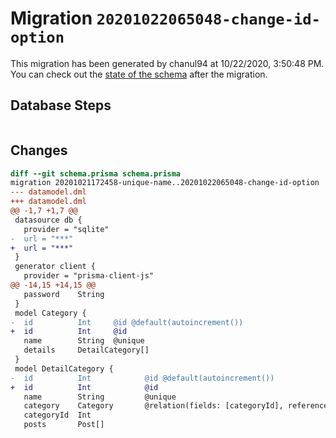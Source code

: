 # Migration `20201022065048-change-id-option`

This migration has been generated by chanul94 at 10/22/2020, 3:50:48 PM.
You can check out the [state of the schema](./schema.prisma) after the migration.

## Database Steps

```sql

```

## Changes

```diff
diff --git schema.prisma schema.prisma
migration 20201021172458-unique-name..20201022065048-change-id-option
--- datamodel.dml
+++ datamodel.dml
@@ -1,7 +1,7 @@
 datasource db {
   provider = "sqlite"
-  url = "***"
+  url = "***"
 }
 generator client {
   provider = "prisma-client-js"
@@ -14,15 +14,15 @@
   password    String
 }
 model Category {
-  id          Int     @id @default(autoincrement())
+  id          Int     @id
   name        String  @unique
   details     DetailCategory[]
 }
 model DetailCategory {
-  id          Int            @id @default(autoincrement())
+  id          Int            @id
   name        String         @unique
   category    Category       @relation(fields: [categoryId], references: [id])
   categoryId  Int
   posts       Post[]
```


